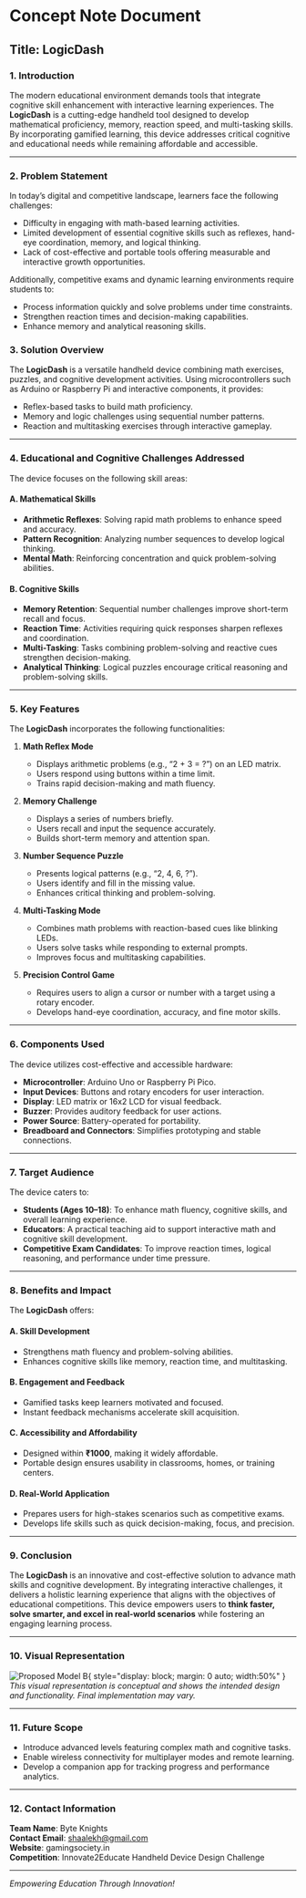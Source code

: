 # **Concept Note Document**

## **Title: LogicDash**

### **1. Introduction**

The modern educational environment demands tools that integrate cognitive skill enhancement with interactive learning experiences. The **LogicDash** is a cutting-edge handheld tool designed to develop mathematical proficiency, memory, reaction speed, and multi-tasking skills. By incorporating gamified learning, this device addresses critical cognitive and educational needs while remaining affordable and accessible.

---

### **2. Problem Statement**

In today’s digital and competitive landscape, learners face the following challenges:

- Difficulty in engaging with math-based learning activities.
- Limited development of essential cognitive skills such as reflexes, hand-eye coordination, memory, and logical thinking.
- Lack of cost-effective and portable tools offering measurable and interactive growth opportunities.

Additionally, competitive exams and dynamic learning environments require students to:

- Process information quickly and solve problems under time constraints.
- Strengthen reaction times and decision-making capabilities.
- Enhance memory and analytical reasoning skills.

### **3. Solution Overview**

The **LogicDash** is a versatile handheld device combining math exercises, puzzles, and cognitive development activities. Using microcontrollers such as Arduino or Raspberry Pi and interactive components, it provides:

- Reflex-based tasks to build math proficiency.
- Memory and logic challenges using sequential number patterns.
- Reaction and multitasking exercises through interactive gameplay.

---

### **4. Educational and Cognitive Challenges Addressed**

The device focuses on the following skill areas:

#### **A. Mathematical Skills**

- **Arithmetic Reflexes**: Solving rapid math problems to enhance speed and accuracy.
- **Pattern Recognition**: Analyzing number sequences to develop logical thinking.
- **Mental Math**: Reinforcing concentration and quick problem-solving abilities.

#### **B. Cognitive Skills**

- **Memory Retention**: Sequential number challenges improve short-term recall and focus.
- **Reaction Time**: Activities requiring quick responses sharpen reflexes and coordination.
- **Multi-Tasking**: Tasks combining problem-solving and reactive cues strengthen decision-making.
- **Analytical Thinking**: Logical puzzles encourage critical reasoning and problem-solving skills.

---

### **5. Key Features**

The **LogicDash** incorporates the following functionalities:

1. **Math Reflex Mode**

   - Displays arithmetic problems (e.g., “2 + 3 = ?”) on an LED matrix.
   - Users respond using buttons within a time limit.
   - Trains rapid decision-making and math fluency.

2. **Memory Challenge**

   - Displays a series of numbers briefly.
   - Users recall and input the sequence accurately.
   - Builds short-term memory and attention span.

3. **Number Sequence Puzzle**

   - Presents logical patterns (e.g., “2, 4, 6, ?”).
   - Users identify and fill in the missing value.
   - Enhances critical thinking and problem-solving.

4. **Multi-Tasking Mode**

   - Combines math problems with reaction-based cues like blinking LEDs.
   - Users solve tasks while responding to external prompts.
   - Improves focus and multitasking capabilities.

5. **Precision Control Game**

   - Requires users to align a cursor or number with a target using a rotary encoder.
   - Develops hand-eye coordination, accuracy, and fine motor skills.

---

### **6. Components Used**

The device utilizes cost-effective and accessible hardware:

- **Microcontroller**: Arduino Uno or Raspberry Pi Pico.
- **Input Devices**: Buttons and rotary encoders for user interaction.
- **Display**: LED matrix or 16x2 LCD for visual feedback.
- **Buzzer**: Provides auditory feedback for user actions.
- **Power Source**: Battery-operated for portability.
- **Breadboard and Connectors**: Simplifies prototyping and stable connections.

---

### **7. Target Audience**

The device caters to:

- **Students (Ages 10–18)**: To enhance math fluency, cognitive skills, and overall learning experience.
- **Educators**: A practical teaching aid to support interactive math and cognitive skill development.
- **Competitive Exam Candidates**: To improve reaction times, logical reasoning, and performance under time pressure.

---

### **8. Benefits and Impact**

The **LogicDash** offers:

#### **A. Skill Development**

- Strengthens math fluency and problem-solving abilities.
- Enhances cognitive skills like memory, reaction time, and multitasking.

#### **B. Engagement and Feedback**

- Gamified tasks keep learners motivated and focused.
- Instant feedback mechanisms accelerate skill acquisition.

#### **C. Accessibility and Affordability**

- Designed within **₹1000**, making it widely affordable.
- Portable design ensures usability in classrooms, homes, or training centers.

#### **D. Real-World Application**

- Prepares users for high-stakes scenarios such as competitive exams.
- Develops life skills such as quick decision-making, focus, and precision.

---

### **9. Conclusion**

The **LogicDash** is an innovative and cost-effective solution to advance math skills and cognitive development. By integrating interactive challenges, it delivers a holistic learning experience that aligns with the objectives of educational competitions. This device empowers users to **think faster, solve smarter, and excel in real-world scenarios** while fostering an engaging learning process.

---

### **10. Visual Representation**

![Proposed Model B](https://github.com/user-attachments/assets/a9b4bfb1-fa9c-448d-9604-7168041afc17){ style="display: block; margin: 0 auto; width:50%" }
*This visual representation is conceptual and shows the intended design and functionality. Final implementation may vary.*

---

### **11. Future Scope**

- Introduce advanced levels featuring complex math and cognitive tasks.
- Enable wireless connectivity for multiplayer modes and remote learning.
- Develop a companion app for tracking progress and performance analytics.

---

### **12. Contact Information**

**Team Name**: Byte Knights\
**Contact Email**: shaalekh@gmail.com\
**Website**: gamingsociety.in\
**Competition**: Innovate2Educate Handheld Device Design Challenge

---

*Empowering Education Through Innovation!*

